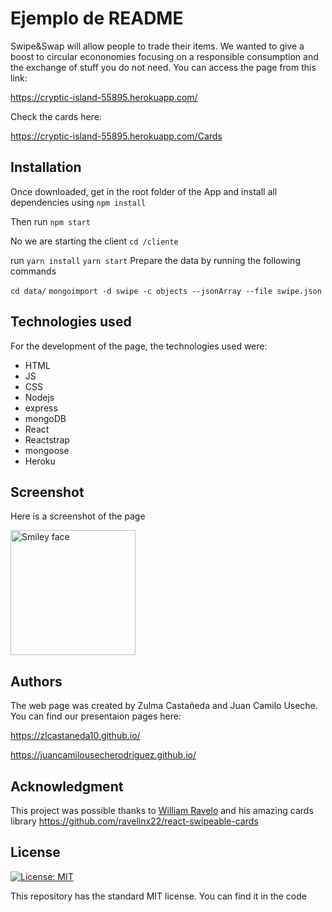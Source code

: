 # Ejemplo de README


Swipe&Swap will allow people to trade their items. We wanted to give a boost to circular econonomies focusing on a responsible consumption and the exchange of stuff you do not need. You can access the page from this link:

https://cryptic-island-55895.herokuapp.com/

Check the cards here:


https://cryptic-island-55895.herokuapp.com/Cards

## Installation
Once downloaded, get in the root folder of the App and install all dependencies using
`
npm install
`

Then run
`
npm start
`

No we are starting the client
`
cd /cliente
`

run 
`
yarn install
`
`
yarn start
`
Prepare the data by running the following commands

`
cd data/
`
`
mongoimport -d swipe -c objects --jsonArray --file swipe.json
`
## Technologies used
For the development of the page, the technologies used were:
- HTML
- JS
- CSS
- Nodejs
- express
- mongoDB
- React
- Reactstrap
- mongoose
- Heroku
## Screenshot 
Here is a screenshot of the page

<img src="https://scontent.fbog5-1.fna.fbcdn.net/v/t1.0-9/42058682_2703594596332628_6176660698228064256_n.jpg?_nc_cat=0&oh=301c608f14ef5679ded0809beda0aa00&oe=5C249BF7" alt="Smiley face" height="200" width="200">

## Authors
The web page was created by Zulma Castañeda and Juan Camilo Useche.
You can find our presentaion pages here:

https://zlcastaneda10.github.io/


https://juancamilousecherodriguez.github.io/
## Acknowledgment

This project was possible thanks to [William Ravelo](https://github.com/ravelinx22) and his amazing cards library
https://github.com/ravelinx22/react-swipeable-cards

## License
[![License: MIT](https://img.shields.io/badge/License-MIT-yellow.svg)](https://opensource.org/licenses/MIT)

This repository has the standard MIT license. You can find it in the code